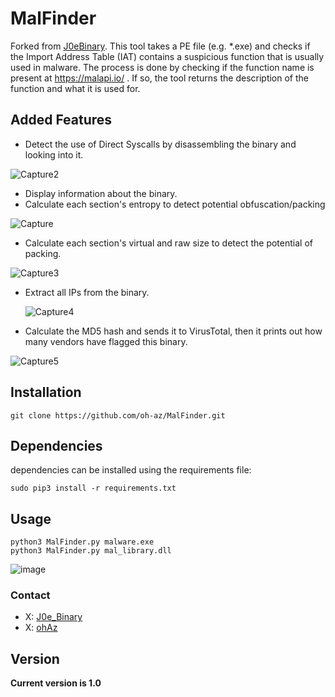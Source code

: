 # MalFinder
Forked from [J0eBinary](https://github.com/J0eBinary/MalFinder).
This tool takes a PE file (e.g. *.exe) and checks if the Import Address Table (IAT) contains a suspicious function that is usually used in malware.
The process is done by checking if the function name is present at https://malapi.io/ . If so, the tool returns the description of the function and what it is used for.

## Added Features

*	Detect the use of Direct Syscalls by disassembling the binary and looking into it.
  
![Capture2](https://github.com/oh-az/MalFinder/assets/74332587/b4fc4c4b-e56d-48ff-a8c8-05702f0f7436)

*	Display information about the binary.
*	Calculate each section's entropy to detect potential obfuscation/packing
  
![Capture](https://github.com/oh-az/MalFinder/assets/74332587/742bd180-c5d0-41bb-8778-00af44777a9e)

*	Calculate each section's virtual and raw size to detect the potential of packing.
  
![Capture3](https://github.com/oh-az/MalFinder/assets/74332587/e188ed1b-d404-43c2-9c92-fec73090d9a1)

*	Extract all IPs from the binary.

    ![Capture4](https://github.com/oh-az/MalFinder/assets/74332587/ba513795-9b86-46d3-a5e5-eee10b0d951c)

*	Calculate the MD5 hash and sends it to VirusTotal, then it prints out how many vendors have flagged this binary.
  
![Capture5](https://github.com/oh-az/MalFinder/assets/74332587/26e03b69-9872-4d2e-9939-1402a6213a43)


## Installation

```
git clone https://github.com/oh-az/MalFinder.git
```
## Dependencies

dependencies can be installed using the requirements file:
```
sudo pip3 install -r requirements.txt
```

## Usage
```
python3 MalFinder.py malware.exe
python3 MalFinder.py mal_library.dll
```
![image](https://github.com/J0eBinary/MalFinder/assets/55762160/5857a51e-93e6-41da-aa5d-ba0ca4a80b8f)


### Contact 
* X: [J0e_Binary](https://twitter.com/j0e_Binary)
* X: [ohAz](https://twitter.com/AzizWho)

## Version
**Current version is 1.0**
